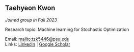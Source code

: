 ## Taehyeon Kwon

_Joined group in Fall 2023_

Research topic: Machine learning for Stochastic Optimization

Email: <mailto:tzk5446@psu.edu>\
Links:
[Linkedin](https://www.linkedin.com/in/taehyeon-kwon-812bb0206/en)
|
[Google Scholar](https://scholar.google.com/citations?hl=en&user=GS3VWUcAAAAJ)
